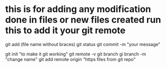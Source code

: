 # this is for adding any modification done in files or new files created run this to add it your git remote
git add (file name without braces)
git status 
git commit -m "your message"


git init "to make it git working"
git remote -v
git branch 
gi branch -m "change name"
git add remote origin "https files from git repo"

